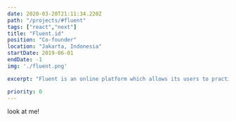 ```yaml
---
date: 2020-03-20T21:11:34.220Z
path: "/projects/#fluent"
tags: ["react","next"]
title: "Fluent.id"
position: "Co-founder"
location: "Jakarta, Indonesia"
startDate: 2019-06-01
endDate: -1
img: './fluent.png'

excerpt: "Fluent is an online platform which allows its users to practice English via free anonymous peer-to-peer voice calls."

priority: 0
---
```

look at me!